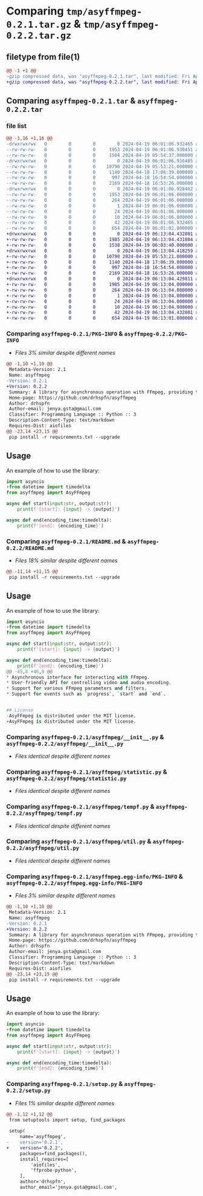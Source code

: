 # Comparing `tmp/asyffmpeg-0.2.1.tar.gz` & `tmp/asyffmpeg-0.2.2.tar.gz`

## filetype from file(1)

```diff
@@ -1 +1 @@
-gzip compressed data, was "asyffmpeg-0.2.1.tar", last modified: Fri Apr 19 06:01:06 2024, max compression
+gzip compressed data, was "asyffmpeg-0.2.2.tar", last modified: Fri Apr 19 06:13:04 2024, max compression
```

## Comparing `asyffmpeg-0.2.1.tar` & `asyffmpeg-0.2.2.tar`

### file list

```diff
@@ -1,16 +1,16 @@
-drwxrwxrwx   0        0        0        0 2024-04-19 06:01:06.932465 asyffmpeg-0.2.1/
--rw-rw-rw-   0        0        0     1953 2024-04-19 06:01:06.930451 asyffmpeg-0.2.1/PKG-INFO
--rw-rw-rw-   0        0        0     1504 2024-04-19 05:54:37.000000 asyffmpeg-0.2.1/README.md
-drwxrwxrwx   0        0        0        0 2024-04-19 06:01:06.916485 asyffmpeg-0.2.1/asyffmpeg/
--rw-rw-rw-   0        0        0    10790 2024-04-19 05:53:21.000000 asyffmpeg-0.2.1/asyffmpeg/__init__.py
--rw-rw-rw-   0        0        0     1140 2024-04-18 17:06:39.000000 asyffmpeg-0.2.1/asyffmpeg/statistic.py
--rw-rw-rw-   0        0        0      997 2024-04-18 16:54:54.000000 asyffmpeg-0.2.1/asyffmpeg/tempf.py
--rw-rw-rw-   0        0        0     2169 2024-04-18 16:53:26.000000 asyffmpeg-0.2.1/asyffmpeg/util.py
-drwxrwxrwx   0        0        0        0 2024-04-19 06:01:06.928462 asyffmpeg-0.2.1/asyffmpeg.egg-info/
--rw-rw-rw-   0        0        0     1953 2024-04-19 06:01:06.000000 asyffmpeg-0.2.1/asyffmpeg.egg-info/PKG-INFO
--rw-rw-rw-   0        0        0      264 2024-04-19 06:01:06.000000 asyffmpeg-0.2.1/asyffmpeg.egg-info/SOURCES.txt
--rw-rw-rw-   0        0        0        1 2024-04-19 06:01:06.000000 asyffmpeg-0.2.1/asyffmpeg.egg-info/dependency_links.txt
--rw-rw-rw-   0        0        0       24 2024-04-19 06:01:06.000000 asyffmpeg-0.2.1/asyffmpeg.egg-info/requires.txt
--rw-rw-rw-   0        0        0       10 2024-04-19 06:01:06.000000 asyffmpeg-0.2.1/asyffmpeg.egg-info/top_level.txt
--rw-rw-rw-   0        0        0       42 2024-04-19 06:01:06.932465 asyffmpeg-0.2.1/setup.cfg
--rw-rw-rw-   0        0        0      654 2024-04-19 06:01:02.000000 asyffmpeg-0.2.1/setup.py
+drwxrwxrwx   0        0        0        0 2024-04-19 06:13:04.432801 asyffmpeg-0.2.2/
+-rw-rw-rw-   0        0        0     1985 2024-04-19 06:13:04.431804 asyffmpeg-0.2.2/PKG-INFO
+-rw-rw-rw-   0        0        0     1538 2024-04-19 06:03:40.000000 asyffmpeg-0.2.2/README.md
+drwxrwxrwx   0        0        0        0 2024-04-19 06:13:04.418259 asyffmpeg-0.2.2/asyffmpeg/
+-rw-rw-rw-   0        0        0    10790 2024-04-19 05:53:21.000000 asyffmpeg-0.2.2/asyffmpeg/__init__.py
+-rw-rw-rw-   0        0        0     1140 2024-04-18 17:06:39.000000 asyffmpeg-0.2.2/asyffmpeg/statistic.py
+-rw-rw-rw-   0        0        0      997 2024-04-18 16:54:54.000000 asyffmpeg-0.2.2/asyffmpeg/tempf.py
+-rw-rw-rw-   0        0        0     2169 2024-04-18 16:53:26.000000 asyffmpeg-0.2.2/asyffmpeg/util.py
+drwxrwxrwx   0        0        0        0 2024-04-19 06:13:04.429811 asyffmpeg-0.2.2/asyffmpeg.egg-info/
+-rw-rw-rw-   0        0        0     1985 2024-04-19 06:13:04.000000 asyffmpeg-0.2.2/asyffmpeg.egg-info/PKG-INFO
+-rw-rw-rw-   0        0        0      264 2024-04-19 06:13:04.000000 asyffmpeg-0.2.2/asyffmpeg.egg-info/SOURCES.txt
+-rw-rw-rw-   0        0        0        1 2024-04-19 06:13:04.000000 asyffmpeg-0.2.2/asyffmpeg.egg-info/dependency_links.txt
+-rw-rw-rw-   0        0        0       24 2024-04-19 06:13:04.000000 asyffmpeg-0.2.2/asyffmpeg.egg-info/requires.txt
+-rw-rw-rw-   0        0        0       10 2024-04-19 06:13:04.000000 asyffmpeg-0.2.2/asyffmpeg.egg-info/top_level.txt
+-rw-rw-rw-   0        0        0       42 2024-04-19 06:13:04.432801 asyffmpeg-0.2.2/setup.cfg
+-rw-rw-rw-   0        0        0      654 2024-04-19 06:13:01.000000 asyffmpeg-0.2.2/setup.py
```

### Comparing `asyffmpeg-0.2.1/PKG-INFO` & `asyffmpeg-0.2.2/PKG-INFO`

 * *Files 3% similar despite different names*

```diff
@@ -1,10 +1,10 @@
 Metadata-Version: 2.1
 Name: asyffmpeg
-Version: 0.2.1
+Version: 0.2.2
 Summary: A library for asynchronous operation with FFmpeg, providing the ability to track events such as start, end, and encoding progress.
 Home-page: https://github.com/drhspfn/asyffmpeg
 Author: drhspfn
 Author-email: jenya.gsta@gmail.com
 Classifier: Programming Language :: Python :: 3
 Description-Content-Type: text/markdown
 Requires-Dist: aiofiles
@@ -23,14 +23,15 @@
 pip install -r requirements.txt --upgrade
 ```
 
 ## Usage
 An example of how to use the library:
 ```python
 import asyncio
+from datetime import timedelta
 from asyffmpeg import AsyFFmpeg
 
 async def start(input:str, output:str):
     print(f'[start]: {input} -> {output}')
 
 async def end(encoding_time:timedelta):
     print(f'[end]: {encoding_time}')
```

### Comparing `asyffmpeg-0.2.1/README.md` & `asyffmpeg-0.2.2/README.md`

 * *Files 18% similar despite different names*

```diff
@@ -11,14 +11,15 @@
 pip install -r requirements.txt --upgrade
 ```
 
 ## Usage
 An example of how to use the library:
 ```python
 import asyncio
+from datetime import timedelta
 from asyffmpeg import AsyFFmpeg
 
 async def start(input:str, output:str):
     print(f'[start]: {input} -> {output}')
 
 async def end(encoding_time:timedelta):
     print(f'[end]: {encoding_time}')
@@ -45,8 +46,8 @@
 * Asynchronous interface for interacting with FFmpeg.
 * User-friendly API for controlling video and audio encoding.
 * Support for various FFmpeg parameters and filters.
 * Support for events such as `progress`, `start` and `end`.
 
 
 ## License
-AsyFFmpeg is distributed under the MIT license.
+AsyFFmpeg is distributed under the MIT license.
```

### Comparing `asyffmpeg-0.2.1/asyffmpeg/__init__.py` & `asyffmpeg-0.2.2/asyffmpeg/__init__.py`

 * *Files identical despite different names*

### Comparing `asyffmpeg-0.2.1/asyffmpeg/statistic.py` & `asyffmpeg-0.2.2/asyffmpeg/statistic.py`

 * *Files identical despite different names*

### Comparing `asyffmpeg-0.2.1/asyffmpeg/tempf.py` & `asyffmpeg-0.2.2/asyffmpeg/tempf.py`

 * *Files identical despite different names*

### Comparing `asyffmpeg-0.2.1/asyffmpeg/util.py` & `asyffmpeg-0.2.2/asyffmpeg/util.py`

 * *Files identical despite different names*

### Comparing `asyffmpeg-0.2.1/asyffmpeg.egg-info/PKG-INFO` & `asyffmpeg-0.2.2/asyffmpeg.egg-info/PKG-INFO`

 * *Files 3% similar despite different names*

```diff
@@ -1,10 +1,10 @@
 Metadata-Version: 2.1
 Name: asyffmpeg
-Version: 0.2.1
+Version: 0.2.2
 Summary: A library for asynchronous operation with FFmpeg, providing the ability to track events such as start, end, and encoding progress.
 Home-page: https://github.com/drhspfn/asyffmpeg
 Author: drhspfn
 Author-email: jenya.gsta@gmail.com
 Classifier: Programming Language :: Python :: 3
 Description-Content-Type: text/markdown
 Requires-Dist: aiofiles
@@ -23,14 +23,15 @@
 pip install -r requirements.txt --upgrade
 ```
 
 ## Usage
 An example of how to use the library:
 ```python
 import asyncio
+from datetime import timedelta
 from asyffmpeg import AsyFFmpeg
 
 async def start(input:str, output:str):
     print(f'[start]: {input} -> {output}')
 
 async def end(encoding_time:timedelta):
     print(f'[end]: {encoding_time}')
```

### Comparing `asyffmpeg-0.2.1/setup.py` & `asyffmpeg-0.2.2/setup.py`

 * *Files 1% similar despite different names*

```diff
@@ -1,12 +1,12 @@
 from setuptools import setup, find_packages
 
 setup(
     name='asyffmpeg',
-    version='0.2.1',
+    version='0.2.2',
     packages=find_packages(),
     install_requires=[
         'aiofiles',
         'ffprobe-python',
     ],
     author='drhspfn',
     author_email='jenya.gsta@gmail.com',
```

